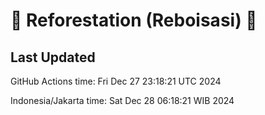 
# 🌳 Reforestation (Reboisasi) 🌲

## Last Updated

GitHub Actions time: Fri Dec 27 23:18:21 UTC 2024

Indonesia/Jakarta time: Sat Dec 28 06:18:21 WIB 2024
